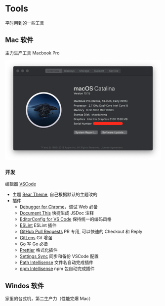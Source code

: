 # Tools

平时用到的一些工具

## Mac 软件

主力生产工具 Macbook Pro

![MacBook Pro](/assets/macbook-pro.png)

### 开发

编辑器 [VSCode](https://github.com/microsoft/vscode)

- 主题 [Bear Theme](https://github.com/shaodahong/theme-bear), 自己根据默认的主题改的
- 插件
  - [Debugger for Chrome](https://marketplace.visualstudio.com/items?itemName=msjsdiag.debugger-for-chrome)，调试 Web 必备
  - [Document This](https://marketplace.visualstudio.com/items?itemName=joelday.docthis) 快捷生成 JSDoc 注释
  - [EditorConfig for VS Code](https://marketplace.visualstudio.com/items?itemName=EditorConfig.EditorConfig) 保持统一的编码风格
  - [ESLint](https://marketplace.visualstudio.com/items?itemName=dbaeumer.vscode-eslint) ESLint 插件
  - [GitHub Pull Requests](https://marketplace.visualstudio.com/items?itemName=GitHub.vscode-pull-request-github) PR 专用, 可以快速的 Checkout 和 Reply
  - [GitLens](https://marketplace.visualstudio.com/items?itemName=eamodio.gitlens) Git 增强
  - [Go](https://marketplace.visualstudio.com/items?itemName=ms-vscode.Go) 写 Go 必备
  - [Prettier](https://marketplace.visualstudio.com/items?itemName=esbenp.prettier-vscode) 格式化插件
  - [Settings Sync](https://marketplace.visualstudio.com/items?itemName=Shan.code-settings-sync) 同步和备份 VSCode 配置
  - [Path Intellisense](https://marketplace.visualstudio.com/items?itemName=christian-kohler.path-intellisense) 文件名自动完成插件
  - [npm Intellisense](https://marketplace.visualstudio.com/items?itemName=christian-kohler.npm-intellisense) npm 包自动完成插件

## Windos 软件

家里的台式机，第二生产力（性能完爆 Mac）
